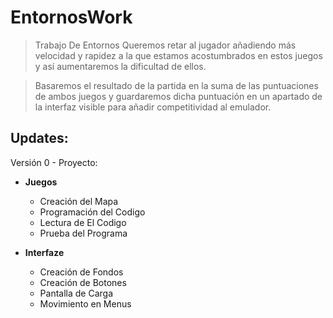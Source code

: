 # EntornosWork
> Trabajo De Entornos
> Queremos retar al jugador añadiendo  más velocidad y rapidez a la que estamos acostumbrados  en estos juegos y así aumentaremos la dificultad de ellos. 

> Basaremos el resultado de la partida en la suma de las puntuaciones de ambos juegos y guardaremos dicha puntuación en un apartado de la interfaz visible para añadir competitividad al emulador.

## Updates:
Versión 0 - Proyecto:
  - **Juegos**
     * Creación del Mapa
     * Programación del Codigo
     * Lectura de El Codigo
     * Prueba del Programa
     
  - **Interfaze**
     * Creación de Fondos
     * Creación de Botones
     * Pantalla de Carga
     * Movimiento en Menus
